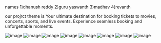 names 
1)dhanush reddy
2)guru yaswanth
3)madhav 
4)revanth

our projrct theme is 
Your ultimate destination for booking tickets to movies, concerts, sports, and live events. Experience seamless booking and unforgettable moments.

![image](https://github.com/user-attachments/assets/d7fa1ef2-0a85-4968-91f8-48896657dd72)
![image](https://github.com/user-attachments/assets/d83b1317-bbe5-4f75-8390-7233d98b38d3)
![image](https://github.com/user-attachments/assets/57159b15-ab19-4187-b91b-5cfb7556d06f)
![image](https://github.com/user-attachments/assets/39dc0103-e89b-4b1f-b9dd-fdb44775fa30)
![image](https://github.com/user-attachments/assets/93d8a996-da50-4ce9-b121-71f571ed2a41)
![image](https://github.com/user-attachments/assets/563726ad-5629-4ae8-b839-ed9a4d4d892b)
![image](https://github.com/user-attachments/assets/895f11fe-474d-4ac2-bc4b-64d40b131522)
![image](https://github.com/user-attachments/assets/e896e533-cc5f-4735-9d79-7ad56337c78e)











